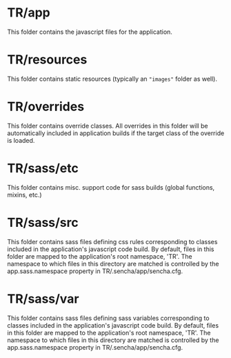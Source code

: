 # TR/app

This folder contains the javascript files for the application.

# TR/resources

This folder contains static resources (typically an `"images"` folder as well).

# TR/overrides

This folder contains override classes. All overrides in this folder will be 
automatically included in application builds if the target class of the override
is loaded.

# TR/sass/etc

This folder contains misc. support code for sass builds (global functions, 
mixins, etc.)

# TR/sass/src

This folder contains sass files defining css rules corresponding to classes
included in the application's javascript code build.  By default, files in this 
folder are mapped to the application's root namespace, 'TR'. The
namespace to which files in this directory are matched is controlled by the
app.sass.namespace property in TR/.sencha/app/sencha.cfg. 

# TR/sass/var

This folder contains sass files defining sass variables corresponding to classes
included in the application's javascript code build.  By default, files in this 
folder are mapped to the application's root namespace, 'TR'. The
namespace to which files in this directory are matched is controlled by the
app.sass.namespace property in TR/.sencha/app/sencha.cfg. 
